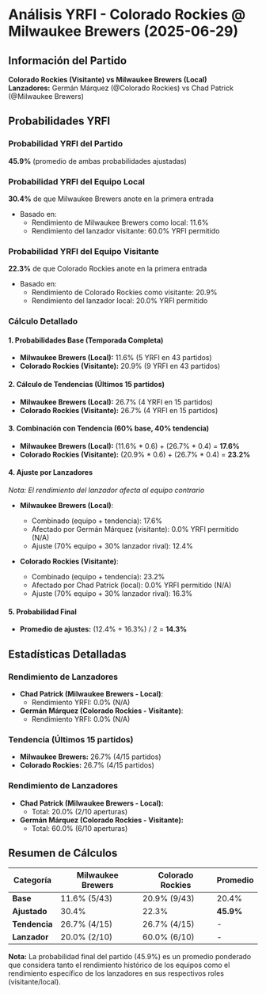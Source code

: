 # Análisis YRFI - Colorado Rockies @ Milwaukee Brewers (2025-06-29)

## Información del Partido
**Colorado Rockies (Visitante) vs Milwaukee Brewers (Local)**  
**Lanzadores:** Germán Márquez (@Colorado Rockies) vs Chad Patrick (@Milwaukee Brewers)

## Probabilidades YRFI

### Probabilidad YRFI del Partido
**45.9%** (promedio de ambas probabilidades ajustadas)

### Probabilidad YRFI del Equipo Local
**30.4%** de que Milwaukee Brewers anote en la primera entrada
- Basado en:
  - Rendimiento de Milwaukee Brewers como local: 11.6%
  - Rendimiento del lanzador visitante: 60.0% YRFI permitido

### Probabilidad YRFI del Equipo Visitante
**22.3%** de que Colorado Rockies anote en la primera entrada
- Basado en:
  - Rendimiento de Colorado Rockies como visitante: 20.9%
  - Rendimiento del lanzador local: 20.0% YRFI permitido

### Cálculo Detallado

#### 1. Probabilidades Base (Temporada Completa)
- **Milwaukee Brewers (Local):** 11.6% (5 YRFI en 43 partidos)
- **Colorado Rockies (Visitante):** 20.9% (9 YRFI en 43 partidos)

#### 2. Cálculo de Tendencias (Últimos 15 partidos)
- **Milwaukee Brewers (Local):** 26.7% (4 YRFI en 15 partidos)
- **Colorado Rockies (Visitante):** 26.7% (4 YRFI en 15 partidos)

#### 3. Combinación con Tendencia (60% base, 40% tendencia)
- **Milwaukee Brewers (Local):** (11.6% * 0.6) + (26.7% * 0.4) = **17.6%**
- **Colorado Rockies (Visitante):** (20.9% * 0.6) + (26.7% * 0.4) = **23.2%**

#### 4. Ajuste por Lanzadores
*Nota: El rendimiento del lanzador afecta al equipo contrario*

- **Milwaukee Brewers (Local)**:
  - Combinado (equipo + tendencia): 17.6%
  - Afectado por Germán Márquez (visitante): 0.0% YRFI permitido (N/A)
  - Ajuste (70% equipo + 30% lanzador rival): 12.4%

- **Colorado Rockies (Visitante)**:
  - Combinado (equipo + tendencia): 23.2%
  - Afectado por Chad Patrick (local): 0.0% YRFI permitido (N/A)
  - Ajuste (70% equipo + 30% lanzador rival): 16.3%

#### 5. Probabilidad Final
- **Promedio de ajustes:** (12.4% + 16.3%) / 2 = **14.3%**

## Estadísticas Detalladas


### Rendimiento de Lanzadores
- **Chad Patrick (Milwaukee Brewers - Local)**:
  - Rendimiento YRFI: 0.0% (N/A)
- **Germán Márquez (Colorado Rockies - Visitante)**:
  - Rendimiento YRFI: 0.0% (N/A)
### Tendencia (Últimos 15 partidos)
- **Milwaukee Brewers:** 26.7% (4/15 partidos)
- **Colorado Rockies:** 26.7% (4/15 partidos)

### Rendimiento de Lanzadores
- **Chad Patrick (Milwaukee Brewers - Local):**
  - Total: 20.0% (2/10 aperturas)
- **Germán Márquez (Colorado Rockies - Visitante):**
  - Total: 60.0% (6/10 aperturas)

## Resumen de Cálculos
| Categoría | Milwaukee Brewers    | Colorado Rockies     | Promedio |
|-----------|----------------------|----------------------|----------|
| **Base** | 11.6% (5/43) | 20.9% (9/43) | 20.4% |
| **Ajustado** | 30.4% | 22.3% | **45.9%** |
| **Tendencia** | 26.7% (4/15) | 26.7% (4/15) | - |
| **Lanzador** | 20.0% (2/10) | 60.0% (6/10) | - |

**Nota:** La probabilidad final del partido (45.9%) es un promedio ponderado que considera tanto el rendimiento histórico de los equipos como el rendimiento específico de los lanzadores en sus respectivos roles (visitante/local).